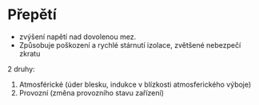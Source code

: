 # Přepětí
- zvýšení napětí nad dovolenou mez.
- Způsobuje poškození a rychlé stárnutí izolace, zvětšené nebezpečí zkratu

2 druhy:
1. Atmosférické (úder blesku, indukce v blízkosti atmosferického výboje)
2. Provozní (změna provozního stavu zařízení)